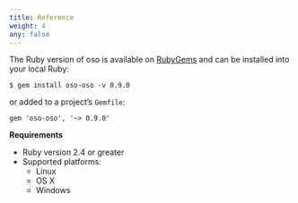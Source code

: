 ```yaml
---
title: Reference
weight: 4
any: false
---
```


The Ruby version of oso is available on [RubyGems](https://rubygems.org/gems/oso-oso) and can be installed
into your local Ruby:

```
$ gem install oso-oso -v 0.9.0
```

or added to a project’s `Gemfile`:

```
gem 'oso-oso', '~> 0.9.0'
```


**Requirements**

* Ruby version 2.4 or greater
* Supported platforms:
  * Linux
  * OS X
  * Windows
